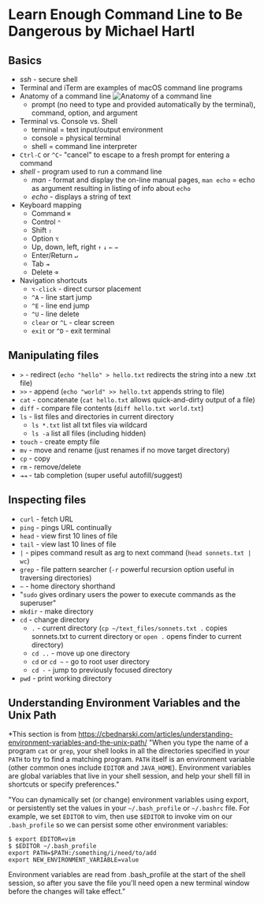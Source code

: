 # Learn Enough Command Line to Be Dangerous by Michael Hartl

## Basics
- *ssh* - secure shell
- Terminal and iTerm are examples of macOS command line programs
- Anatomy of a command line
  ![Anatomy of a command line](https://softcover.s3.amazonaws.com/636/learn_enough_command_line/images/figures/anatomy.png "Anatomy of a command line")
  - prompt (no need to type and provided automatically by the terminal), command, option, and argument
- Terminal vs. Console vs. Shell
  - terminal = text input/output environment
  - console = physical terminal
  - shell = command line interpreter
- `Ctrl-C` or `^C`- "cancel" to escape to a fresh prompt for entering a command
- *shell* - program used to run a command line
  - *man* - format and display the on-line manual pages, `man echo` = echo as argument resulting in listing of info about `echo`
  - *echo* - displays a string of text
- Keyboard mapping
  - Command	`⌘`
  - Control	`⌃`
  - Shift	`⇧`
  - Option	`⌥`
  - Up, down, left, right	`↑` `↓` `←` `→`
  - Enter/Return	`↵`
  - Tab	`⇥`
  - Delete	`⌫`
- Navigation shortcuts
  - `⌥-click` - direct cursor placement
  - `^A` - line start jump
  - `^E` - line end jump
  - `^U` - line delete
  - `clear` or `^L` - clear screen
  - `exit` or `^D` - exit terminal
  
## Manipulating files

- `>` - redirect (`echo "hello" > hello.txt` redirects the string into a new .txt file)
- `>>` - append (`echo "world" >> hello.txt` appends string to file)
- `cat` - concatenate (`cat hello.txt` allows quick-and-dirty output of a file)
- `diff` - compare file contents (`diff hello.txt world.txt`)
- `ls` - list files and directories in current directory 
  - `ls *.txt` list all txt files via wildcard
  - `ls -a` list all files (including hidden)
- `touch` - create empty file
- `mv` - move and rename (just renames if no move target directory)
- `cp` - copy
- `rm` - remove/delete
- `⇥⇥` - tab completion (super useful autofill/suggest)

## Inspecting files

- `curl` - fetch URL
- `ping` - pings URL continually
- `head` - view first 10 lines of file
- `tail` - view last 10 lines of file
- `|` - pipes command result as arg to next command (`head sonnets.txt | wc`)
- `grep` - file pattern searcher (`-r` powerful recursion option useful in traversing directories)
- `~` - home directory shorthand
- "`sudo` gives ordinary users the power to execute commands as the superuser"
- `mkdir` - make directory
- `cd` - change directory
  - `.` - current directory (`cp ~/text_files/sonnets.txt .` copies sonnets.txt to current directory or `open .` opens finder to current directory)
  - `cd ..` - move up one directory
  - `cd` or `cd ~` - go to root user directory
  - `cd -` - jump to previously focused directory
- `pwd` - print working directory


## Understanding Environment Variables and the Unix Path
*This section is from https://cbednarski.com/articles/understanding-environment-variables-and-the-unix-path/
"When you type the name of a program `cat` or `grep`, your shell looks in all the directories specified in your `PATH` to try to find a matching program. `PATH` itself is an environment variable (other common ones include `EDITOR` and `JAVA_HOME`). Environment variables are global variables that live in your shell session, and help your shell fill in shortcuts or specify preferences."

"You can dynamically set (or change) environment variables using export, or persistently set the values in your `~/.bash_profile` or `~/.bashrc` file. For example, we set `EDITOR` to vim, then use `$EDITOR` to invoke vim on our `.bash_profile` so we can persist some other environment variables:
```
$ export EDITOR=vim
$ $EDITOR ~/.bash_profile
export PATH=$PATH:/something/i/need/to/add
export NEW_ENVIRONMENT_VARIABLE=value
```
Environment variables are read from .bash_profile at the start of the shell session, so after you save the file you'll need open a new terminal window before the changes will take effect."
